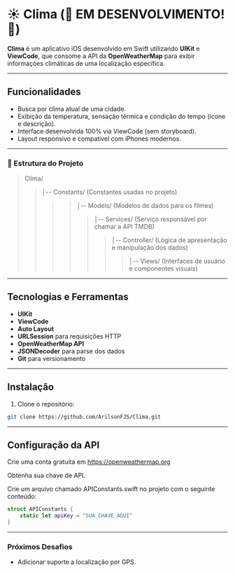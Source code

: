 # ☀️ Clima (🚧 EM DESENVOLVIMENTO! 🚧)

**Clima** é um aplicativo iOS desenvolvido em Swift utilizando **UIKit** e **ViewCode**, que consome a API da **OpenWeatherMap** para exibir informações climáticas de uma localização específica.

---

## Funcionalidades

- Busca por clima atual de uma cidade.
- Exibição da temperatura, sensação térmica e condição do tempo (ícone e descrição).
- Interface desenvolvida 100% via ViewCode (sem storyboard).
- Layout responsivo e compatível com iPhones modernos.

---
### 📂 Estrutura do Projeto

> Clima/
> > │-- Constants/ (Constantes usadas no projeto)
> > > > │-- Models/ (Modelos de dados para os filmes)
> > > > > │-- Services/ (Serviço responsável por chamar a API TMDB)
> > > > > > │-- Controller/ (Lógica de apresentação e manipulação dos dados)
> > > > > > > │-- Views/ (Interfaces de usuário e componentes visuais)
---

## Tecnologias e Ferramentas

- **UIKit**
- **ViewCode**
- **Auto Layout**
- **URLSession** para requisições HTTP
- **OpenWeatherMap API**
- **JSONDecoder** para parse dos dados
- **Git** para versionamento

---

## Instalação

1. Clone o repositório:

```bash
git clone https://github.com/ArilsonFJS/Clima.git
```
---

## Configuração da API
Crie uma conta gratuita em https://openweathermap.org

Obtenha sua chave de API.

Crie um arquivo chamado APIConstants.swift no projeto com o seguinte conteúdo:

```swift
struct APIConstants {
    static let apiKey = "SUA_CHAVE_AQUI"
}
```

---

### Próximos Desafios
 - Adicionar suporte a localização por GPS.



